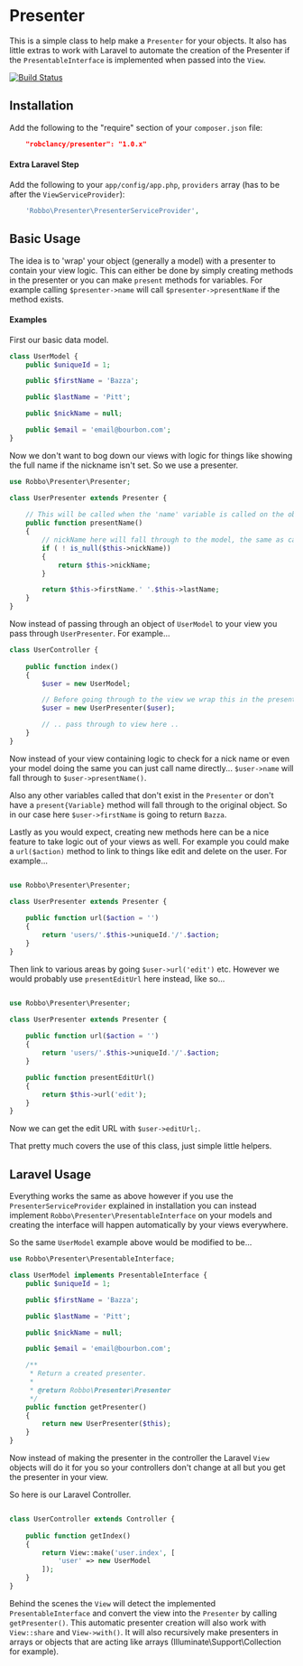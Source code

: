 # Presenter

This is a simple class to help make a `Presenter` for your objects. It also has little extras to work with Laravel to automate the creation of the Presenter if the `PresentableInterface` is implemented when passed into the `View`.

[![Build Status](https://secure.travis-ci.org/robclancy/presenter.png)](http://travis-ci.org/robclancy/presenter)

## Installation

Add the following to the "require" section of your `composer.json` file:

```json
	"robclancy/presenter": "1.0.x"
```

#### Extra Laravel Step

Add the following to your `app/config/app.php`, `providers` array (has to be after the `ViewServiceProvider`):

```php
	'Robbo\Presenter\PresenterServiceProvider',
```

## Basic Usage

The idea is to 'wrap' your object (generally a model) with a presenter to contain your view logic. This can either be done by simply creating methods in the presenter or you can make `present` methods for variables. For example calling `$presenter->name` will call `$presenter->presentName` if the method exists.

#### Examples

First our basic data model.
```php
class UserModel {
	public $uniqueId = 1;

	public $firstName = 'Bazza';

	public $lastName = 'Pitt';

	public $nickName = null;

	public $email = 'email@bourbon.com';
}
```

Now we don't want to bog down our views with logic for things like showing the full name if the nickname isn't set. So we use a presenter.
```php
use Robbo\Presenter\Presenter;

class UserPresenter extends Presenter {
	
	// This will be called when the 'name' variable is called on the object
	public function presentName()
	{
		// nickName here will fall through to the model, the same as calling $this->object->nickName, object being the model
		if ( ! is_null($this->nickName))
		{
			return $this->nickName;
		}

		return $this->firstName.' '.$this->lastName;
	}
}
```

Now instead of passing through an object of `UserModel` to your view you pass through `UserPresenter`. For example...
```php
class UserController {
	
	public function index()
	{
		$user = new UserModel;

		// Before going through to the view we wrap this in the presenter
		$user = new UserPresenter($user);

		// .. pass through to view here ..
	}
}
```
Now instead of your view containing logic to check for a nick name or even your model doing the same you can just call name directly... `$user->name` will fall through to `$user->presentName()`.

Also any other variables called that don't exist in the `Presenter` or don't have a `present{Variable}` method will fall through to the original object. So in our case here `$user->firstName` is going to return `Bazza`.

Lastly as you would expect, creating new methods here can be a nice feature to take logic out of your views as well. For example you could make a `url($action)` method to link to things like edit and delete on the user. For example...

```php

use Robbo\Presenter\Presenter;

class UserPresenter extends Presenter {
	
	public function url($action = '')
	{
		return 'users/'.$this->uniqueId.'/'.$action;
	}
}
```

Then link to various areas by going `$user->url('edit')` etc. However we would probably use `presentEditUrl` here instead, like so...
```php

use Robbo\Presenter\Presenter;

class UserPresenter extends Presenter {
	
	public function url($action = '')
	{
		return 'users/'.$this->uniqueId.'/'.$action;
	}

	public function presentEditUrl()
	{
		return $this->url('edit');
	}
}
```

Now we can get the edit URL with `$user->editUrl;`. 

That pretty much covers the use of this class, just simple little helpers.


## Laravel Usage

Everything works the same as above however if you use the `PresenterServiceProvider` explained in installation you can instead implement `Robbo\Presenter\PresentableInterface` on your models and creating the interface will happen automatically by your views everywhere.

So the same `UserModel` example above would be modified to be...
```php
use Robbo\Presenter\PresentableInterface;

class UserModel implements PresentableInterface {
	public $uniqueId = 1;

	public $firstName = 'Bazza';

	public $lastName = 'Pitt';

	public $nickName = null;

	public $email = 'email@bourbon.com';

	/**
	 * Return a created presenter.
	 *
	 * @return Robbo\Presenter\Presenter
	 */
	public function getPresenter()
	{
		return new UserPresenter($this);
	}
}
```

Now instead of making the presenter in the controller the Laravel `View` objects will do it for you so your controllers don't change at all but you get the presenter in your view.

So here is our Laravel Controller.
```php

class UserController extends Controller {
	
	public function getIndex()
	{
		return View::make('user.index', [
			'user' => new UserModel
		]);
	}
}
```

Behind the scenes the `View` will detect the implemented `PresentableInterface` and convert the view into the `Presenter` by calling `getPresenter()`. This automatic presenter creation will also work with `View::share` and `View->with()`. It will also recursively make presenters in arrays or objects that are acting like arrays (Illuminate\Support\Collection for example).
